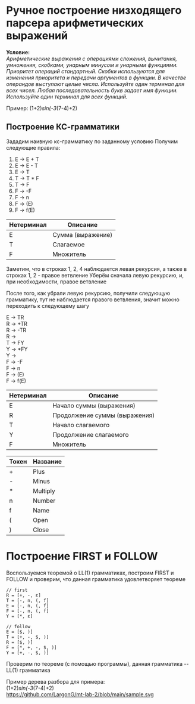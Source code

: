 # Ручное построение низходящего парсера арифметических выражений

**Условие:**\
*Арифметические выражения с операциями сложения, вычитания,
умножения, скобками, унарным минусом и унарными функциями. Приоритет операций стандартный. Скобки используются для изменения приоритета и передачи аргументов в функции.
В качестве операндов выступают целые числа. Используйте один терминал для всех чисел. Любая последовательность букв задает имя функции. Используйте один терминал для всех функций.*

Пример: (1+2)*sin(-3*(7-4)+2)

## Построение КС-грамматики

Зададим наивную кс-грамматику по заданному условию
Получим следующие правила:

1. E -> E + T
2. E -> E - T
3. E -> T
4. T -> T * F
5. T -> F
6. F -> -F
7. F -> n
8. F -> (E)
9. F -> f(E)

| Нетерминал | Описание          |
|------------|-------------------|
| E          | Сумма (выражение) |
| T          | Слагаемое         |
| F          | Множитель         |

Заметим, что в строках 1, 2, 4 наблюдается левая рекурсия, а также в строках 1, 2 - правое ветвление
Уберём сначала левую рекурсию, и, при необходимости, правое ветвление

После того, как убрали левую рекурсию, получили следующую грамматику, тут не наблюдается правого ветвления,
значит можно переходить к следующему шагу

E -> TR\
R -> +TR\
R -> -TR\
R ->\
T -> FY\
Y -> *FY\
Y ->\
F -> -F\
F -> n\
F -> (E)\
F -> f(E)

| Нетерминал | Описание                      |
|------------|-------------------------------|
| E          | Начало суммы (выражения)      |
| R          | Продолжение суммы (выражения) |
| T          | Начало слагаемого             |
| Y          | Продолжение слагаемого        |
| F          | Множитель                     |


| Токен | Название |
|-------|----------|
| +     | Plus     |
| -     | Minus    |
| *     | Multiply |
| n     | Number   |
| f     | Name     |
| (     | Open     |
| )     | Close    |

# Построение FIRST и FOLLOW

Воспользуемся теоремой о LL(1) грамматиках,
построим FIRST и FOLLOW и проверим, что
данная грамматика удовлетворяет теореме

```
// first
R = [+, -, ε]
T = [-, n, (, f]
E = [-, n, (, f]
F = [-, n, (, f]
Y = [*, ε]

// follow
E = [$, )]
T = [+, -, $, )]
R = [$, )]
F = [*, +, -, $, )]
Y = [+, -, $, )]
```

Проверим по теореме (с помощью программы),
данная грамматика -- LL(1) грамматика

Пример дерева разбора для примера:\
(1+2)*sin(-3*(7-4)+2)\
https://github.com/LargonG/mt-lab-2/blob/main/sample.svg